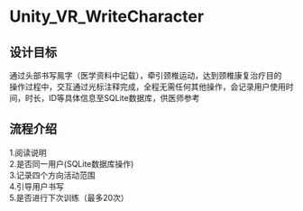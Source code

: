# Unity_VR_WriteCharacter
##  设计目标
通过头部书写鳯字（医学资料中记载），牵引颈椎运动，达到颈椎康复治疗目的</br>
操作过程中，交互通过光标注释完成，全程无需任何其他操作，会记录用户使用时间，时长，ID等具体信息至SQLite数据库，供医师参考
##  流程介绍
  1.阅读说明</br>
  2.是否同一用户(SQLite数据库操作)</br>
  3.记录四个方向活动范围</br>
  4.引导用户书写</br>
  5.是否进行下次训练（最多20次）
